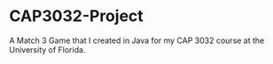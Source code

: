 CAP3032-Project
===============

A Match 3 Game that I created in Java for my CAP 3032 course at the University of Florida.
